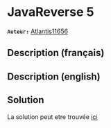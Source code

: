 # JavaReverse 5
**`Auteur:`** [Atlantis11656](https://github.com/MassinissaDjellouli)

## Description (français)

## Description (english)

## Solution
La solution peut etre trouvée [ici](./Solution/WRITEUP.MD)
